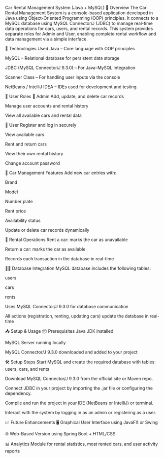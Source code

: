 Car Rental Management System (Java + MySQL)
📝 Overview
The Car Rental Management System is a console-based application developed in Java using Object-Oriented Programming (OOP) principles. It connects to a MySQL database using MySQL Connector/J (JDBC) to manage real-time data operations for cars, users, and rental records. This system provides separate roles for Admin and User, enabling complete rental workflow and data management via a simple interface.

🔧 Technologies Used
Java – Core language with OOP principles

MySQL – Relational database for persistent data storage

JDBC (MySQL Connector/J 9.3.0) – For Java–MySQL integration

Scanner Class – For handling user inputs via the console

NetBeans / IntelliJ IDEA – IDEs used for development and testing

🔑 User Roles
👤 Admin
Add, update, and delete car records

Manage user accounts and rental history

View all available cars and rental data

🙋 User
Register and log in securely

View available cars

Rent and return cars

View their own rental history

Change account password

🚗 Car Management Features
Add new car entries with:

Brand

Model

Number plate

Rent price

Availability status

Update or delete car records dynamically

🧾 Rental Operations
Rent a car: marks the car as unavailable

Return a car: marks the car as available

Records each transaction in the database in real-time

👨‍💻 Database Integration
MySQL database includes the following tables:

users

cars

rents

Uses MySQL Connector/J 9.3.0 for database communication

All actions (registration, renting, updating cars) update the database in real-time

📥 Setup & Usage
📦 Prerequisites
Java JDK installed

MySQL Server running locally

MySQL Connector/J 9.3.0 downloaded and added to your project

🛠️ Setup Steps
Start MySQL and create the required database with tables:
users, cars, and rents

Download MySQL Connector/J 9.3.0 from the official site or Maven repo.

Connect JDBC in your project by importing the .jar file or configuring the dependency.

Compile and run the project in your IDE (NetBeans or IntelliJ) or terminal.

Interact with the system by logging in as an admin or registering as a user.

📈 Future Enhancements
🖥️ Graphical User Interface using JavaFX or Swing

🌐 Web-Based Version using Spring Boot + HTML/CSS

📊 Analytics Module for rental statistics, most rented cars, and user activity reports

